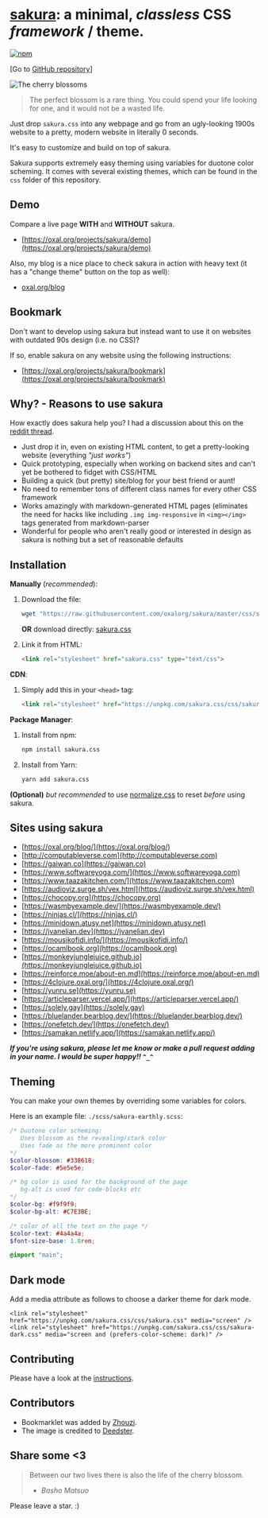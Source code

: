 # [sakura](https://oxal.org/projects/sakura): a minimal, ***classless*** CSS *framework* / **theme**.

[![npm][npm-image]][npm-url]

[npm-image]: https://img.shields.io/npm/v/sakura.css.svg?colorB=982c61
[npm-url]: https://www.npmjs.com/package/sakura.css

[Go to [GitHub repository](https://github.com/oxalorg/sakura)]

![The cherry blossoms](sakura160.jpg)

> The perfect blossom is a rare thing. You could spend your life looking for
> one, and it would not be a wasted life.

Just drop `sakura.css` into any webpage and go from an ugly-looking 1900s
website to a pretty, modern website in literally 0 seconds.

It's easy to customize and build on top of sakura.

Sakura supports extremely easy theming using variables for duotone color
scheming. It comes with several existing themes, which can be found in the `css`
folder of this repository.

## Demo

Compare a live page **WITH** and **WITHOUT** sakura.

* [https://oxal.org/projects/sakura/demo](https://oxal.org/projects/sakura/demo)

Also, my blog is a nice place to check sakura in action with heavy text (it has
a "change theme" button on the top as well):

* [oxal.org/blog](https://oxal.org/blog/)

## Bookmark

Don't want to develop using sakura but instead want to use it on websites with
outdated 90s design (i.e. no CSS)?

If so, enable sakura on any website using the following
instructions:

* [https://oxal.org/projects/sakura/bookmark](https://oxal.org/projects/sakura/bookmark)

## Why? - Reasons to use sakura

How exactly does sakura help you? I had a discussion about this on the
[reddit thread](https://www.reddit.com/r/webdev/comments/68zpdp/sakura_a_minimal_classless_css_theme_just_drop_it/).

- Just drop it in, even on existing HTML content, to get a pretty-looking
  website (everything *"just works"*)
- Quick prototyping, especially when working on backend sites and can't yet be
  bothered to fidget with CSS/HTML
- Building a quick (but pretty) site/blog for your best friend or aunt!
- No need to remember tons of different class names for every other CSS
  framework
- Works amazingly with markdown-generated HTML pages (eliminates the need for
  hacks like including `.img img-responsive` in `<img></img>` tags generated
  from markdown-parser
- Wonderful for people who aren't really good or interested in design as sakura
  is nothing but a set of reasonable defaults

## Installation

**Manually** (*recommended*):

1. Download the file:

    ```bash
    wget "https://raw.githubusercontent.com/oxalorg/sakura/master/css/sakura.css"
    ```

    **OR** download directly:
    [sakura.css](https://raw.githubusercontent.com/oxalorg/sakura/master/css/sakura.css)

2. Link it from HTML:

    ```html
    <link rel="stylesheet" href="sakura.css" type="text/css">
    ```

**CDN**:

1. Simply add this in your `<head>` tag:

    ```html
    <link rel="stylesheet" href="https://unpkg.com/sakura.css/css/sakura.css" type="text/css">
    ```

**Package Manager**:

1. Install from npm:

    ```bash
    npm install sakura.css
    ```

2. Install from Yarn:

    ```bash
    yarn add sakura.css
    ```

**(Optional)** *but recommended* to use
[normalize.css](https://github.com/necolas/normalize.css/)
to reset *before* using sakura.

## Sites using sakura

* [https://oxal.org/blog/](https://oxal.org/blog/)
* [http://computableverse.com](http://computableverse.com)
* [https://gaiwan.co](https://gaiwan.co)
* [https://www.softwareyoga.com/](https://www.softwareyoga.com)
* [https://www.taazakitchen.com/](https://www.taazakitchen.com)
* [https://audioviz.surge.sh/vex.html](https://audioviz.surge.sh/vex.html)
* [https://chocopy.org](https://chocopy.org)
* [https://wasmbyexample.dev/](https://wasmbyexample.dev/)
* [https://ninjas.cl/](https://ninjas.cl/)
* [https://minidown.atusy.net](https://minidown.atusy.net)
* [https://jvanelian.dev](https://jvanelian.dev)
* [https://mousikofidi.info/](https://mousikofidi.info/)
* [https://ocamlbook.org](https://ocamlbook.org)
* [https://monkeyjunglejuice.github.io](https://monkeyjunglejuice.github.io)
* [https://reinforce.moe/about-en.md](https://reinforce.moe/about-en.md)
* [https://4clojure.oxal.org/](https://4clojure.oxal.org/)
* [https://yunru.se](https://yunru.se)
* [https://articleparser.vercel.app/](https://articleparser.vercel.app/)
* [https://solely.gay](https://solely.gay)
* [https://bluelander.bearblog.dev/](https://bluelander.bearblog.dev/)
* [https://onefetch.dev/](https://onefetch.dev/)
* [https://samakan.netlify.app/](https://samakan.netlify.app/)

***If you're using sakura, please let me know or make a pull request adding in
your name. I would be super happy!! `^_^`***

## Theming

You can make your own themes by overriding some variables for colors.

Here is an example file: `./scss/sakura-earthly.scss`:

```scss
/* Duotone color scheming:
   Uses blossom as the revealing/stark color
   Uses fade as the more prominent color
*/
$color-blossom: #338618;
$color-fade: #5e5e5e;

/* bg color is used for the background of the page
   bg-alt is used for code-blocks etc
*/
$color-bg: #f9f9f9;
$color-bg-alt: #C7E3BE;

/* color of all the text on the page */
$color-text: #4a4a4a;
$font-size-base: 1.8rem;

@import "main";
```

## Dark mode

Add a media attribute as follows to choose a darker theme for dark mode.

```
<link rel="stylesheet" href="https://unpkg.com/sakura.css/css/sakura.css" media="screen" />
<link rel="stylesheet" href="https://unpkg.com/sakura.css/css/sakura-dark.css" media="screen and (prefers-color-scheme: dark)" />
```

## Contributing

Please have a look at the [instructions](CONTRIBUTING.md).

## Contributors

* Bookmarklet was added by [Zhouzi](https://github.com/Zhouzi).
* The image is credited to
[Deedster](https://pixabay.com/en/users/Deedster-2541644/).

## Share some <3

> Between our two lives there is also the life of the cherry blossom.
> - *Basho Matsuo*

Please leave a star. :)
